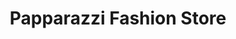 ---
title: "Papparazzi Fashion Store"
url: /moedling/papparazzi-fashion-store/
shop: Taschen & Koffer
---